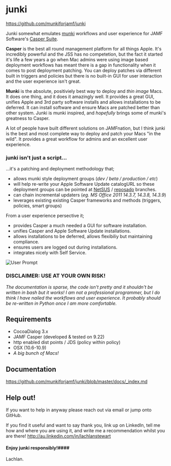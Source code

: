 junki
=====

https://github.com/munkiforjamf/junki


Junki somewhat emulates [munki](https://code.google.com/p/munki/) workflows and user experience for JAMF Software's [Casper Suite](http://www.jamfsoftware.com/products/casper-suite/).  

**Casper** is the best all round management platform for all things Apple. It's incredibly powerful and the JSS has no competetion, but the fact it started it's life a few years a go when Mac admins were using image based deployment workflows has meant there is a gap in functionality when it comes to post deployment patching. You can deploy patches via different built in triggers and policies but  there is no built-in GUI for user interaction and the user experience isn't great.

**Munki** is the absolute, positiviely best way to deploy and *thin image* Macs. It does one thing, and it does it amazingly well. It provides a great GUI, unifies Apple and 3rd party software installs and allows installations to be deferred. It can install software and ensure Macs are patched better than other system. Junki is munki inspired, and *hopefully* brings some of munki's greatness to Casper.

A lot of people have built different solutions on JAMFnation, but I think junki is the best and most complete way to deploy and patch your Macs "in the wild". It provides a great workflow for admins and an excellent user experience.

### junki isn't just a script... ###
  
...it's a patching and deployment methodology that;  

* allows munki style deployment groups (*dev / beta / production / etc*)
* will help re-write your Apple Software Update catalogURL so these deployment groups can be pointed at [NetSUS](https://jamfnation.jamfsoftware.com/viewProduct.html?id=180&view=info) / [reposado](https://github.com/wdas/reposado) branches.
* can chain incremental updaters (*eg. MS Office 2011 14.3.7, 14.3.8, 14.3.9*)
* leverages existing existing Casper frameworks and methods (triggers, policies, smart groups) 

From a user experience persective it;   

* provides Casper a much needed a GUI for software installation.
* unifies Casper and Apple Software Update installations.
* allows installations to be deferred, allows flexibiliy but maintaining compliance.
* ensures users are logged out during installations.
* integrates nicely with Self Service.

![User Prompt](https://raw.githubusercontent.com/munkiforjamf/junki/master/docs/images/prompt.png)

### DISCLAIMER: USE AT YOUR OWN RISK! ###

*The documentation is sparse, the code isn't pretty and it shouldn't be written in bash but it works! I am not a professional programmer, but I do think I have nailed the workflows and user experience. It probably should be re-written in Python once I am more comfortable.*



Requirements
------------
* CocoaDialog 3.x
* JAMF Casper (developed & tested on 9.22)
* http enabled dist points / JDS (policy within policy)
* OSX (10.6-10.9)
* *A big bunch of Macs!*


Documentation
-------------
     
https://github.com/munkiforjamf/junki/blob/master/docs/_index.md 


Help out!
---------


If you want to help in anyway please reach out via email or jump onto GitHub.

If you find it useful and want to say thank you, link up on LinkedIn, tell me how and where you are using it, and write me a recommendation whilst you are there! http://au.linkedin.com/in/lachlanstewart  
  
#### Enjoy junki responsibly!####

Lachlan.


